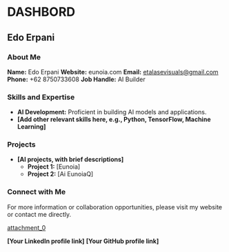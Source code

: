 # DASHBORD
## Edo Erpani

### About Me
**Name:** Edo Erpani
**Website:** eunoia.com
**Email:** etalasevisuals@gmail.com
**Phone:** +62 8750733608
**Job Handle:** AI Builder

### Skills and Expertise
* **AI Development:** Proficient in building AI models and applications.
* **[Add other relevant skills here, e.g., Python, TensorFlow, Machine Learning]**

### Projects
* **[AI projects, with brief descriptions]**
  * **Project 1:** [Eunoia]
  * **Project 2:** [Ai EunoiaQ]

### Connect with Me
For more information or collaboration opportunities, please visit my website or contact me directly.

[attachment_0](attachment)

**[Your LinkedIn profile link]**
**[Your GitHub profile link]**
